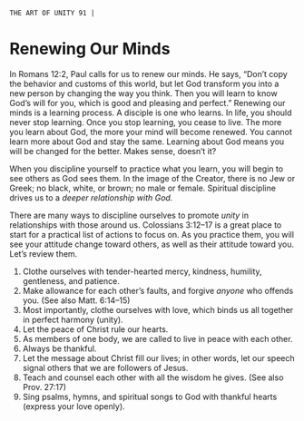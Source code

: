 ```
THE ART OF UNITY 91 |
```
# Renewing Our Minds

In Romans 12:2, Paul calls for us to renew our minds. He says,
“Don’t copy the behavior and customs of this world, but let
God transform you into a new person by changing the way you
think. Then you will learn to know God’s will for you, which is
good and pleasing and perfect.”
Renewing our minds is a learning process. A disciple is one who learns. In
life, you should never stop learning. Once you stop learning, you cease to live.
The more you learn about God, the more your mind will become renewed. You
cannot learn more about God and stay the same. Learning about God means
you will be changed for the better. Makes sense, doesn’t it?

When you discipline yourself to practice what you learn, you will begin
to see others as God sees them. In the image of the Creator, there is no Jew or
Greek; no black, white, or brown; no male or female. Spiritual discipline drives
us to a _deeper relationship with God._

There are many ways to discipline ourselves to promote _unity_ in relationships
with those around us. Colossians 3:12–17 is a great place to start for a practical
list of actions to focus on. As you practice them, you will see your attitude change
toward others, as well as their attitude toward you. Let’s review them.

1. Clothe ourselves with tender-hearted mercy, kindness, humility,
    gentleness, and patience.
2. Make allowance for each other’s faults, and forgive _anyone_
    who offends you. (See also Matt. 6:14–15)
3. Most importantly, clothe ourselves with love, which binds us
    all together in perfect harmony (unity).
4. Let the peace of Christ rule our hearts.
5. As members of one body, we are called to live in peace with
    each other.
6. Always be thankful.
7. Let the message about Christ fill our lives; in other words, let
    our speech signal others that we are followers of Jesus.
8. Teach and counsel each other with all the wisdom he gives. (See
    also Prov. 27:17)
9. Sing psalms, hymns, and spiritual songs to God with thankful
    hearts (express your love openly).

